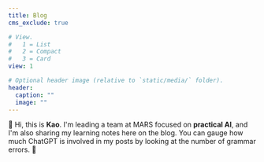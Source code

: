 ```yaml
---
title: Blog
cms_exclude: true

# View.
#   1 = List
#   2 = Compact
#   3 = Card
view: 1

# Optional header image (relative to `static/media/` folder).
header:
  caption: ""
  image: ""
---
```


👋 Hi, this is **Kao**. I'm leading a team at MARS focused on **practical AI**, and I'm also sharing my learning notes here on the blog. You can gauge how much ChatGPT is involved in my posts by looking at the number of grammar errors. 🥱
